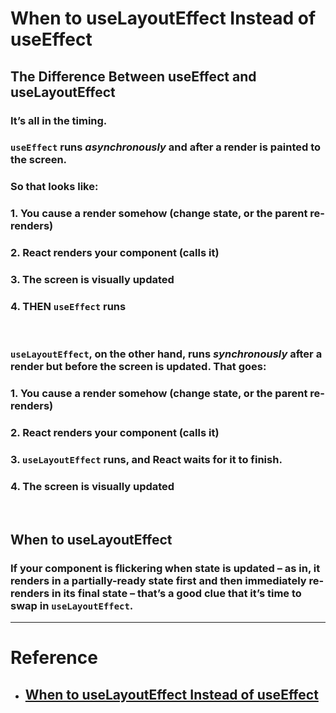 # When to **useLayoutEffect** Instead of useEffect

## **The Difference Between useEffect and useLayoutEffect**

### It’s all in the timing.

### `useEffect` runs _asynchronously_ and after a render is painted to the screen.

### So that looks like:

### 1.  You cause a render somehow (change state, or the parent re-renders)
### 2.  React renders your component (calls it)
### 3.  The screen is visually updated
### 4.  THEN `useEffect` runs

<br/>

### `useLayoutEffect`, on the other hand, runs _synchronously_ after a render but before the screen is updated. That goes:

### 1.  You cause a render somehow (change state, or the parent re-renders)
### 2.  React renders your component (calls it)
### 3.  `useLayoutEffect` runs, and React waits for it to finish.
### 4.  The screen is visually updated

<br/>

## **When to useLayoutEffect**

### **If your component is flickering** when state is updated – as in, it renders in a partially-ready state first and then immediately re-renders in its final state – that’s a good clue that it’s time to swap in `useLayoutEffect`.

---

# Reference
- ## [When to useLayoutEffect Instead of useEffect](https://daveceddia.com/useeffect-vs-uselayouteffect/)